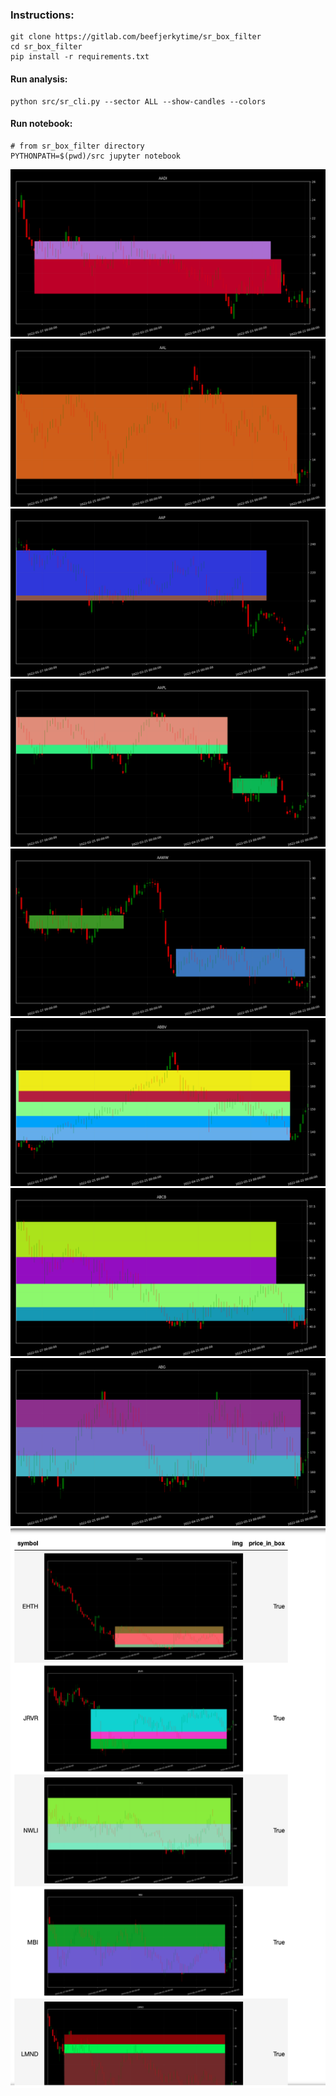 ### Instructions:
```
git clone https://gitlab.com/beefjerkytime/sr_box_filter
cd sr_box_filter
pip install -r requirements.txt
```
#### Run analysis:
```
python src/sr_cli.py --sector ALL --show-candles --colors
```

#### Run notebook:
```
# from sr_box_filter directory
PYTHONPATH=$(pwd)/src jupyter notebook
```

![screenshot 1](screenshots/1.png)
![screenshot 2](screenshots/2.png)
![screenshot 2](screenshots/3.png)
![screenshot 2](screenshots/4.png)
![screenshot 2](screenshots/5.png)
![screenshot 2](screenshots/6.png)
![screenshot 2](screenshots/7.png)
![screenshot 2](screenshots/8.png)
![screenshot 2](screenshots/9.png)
